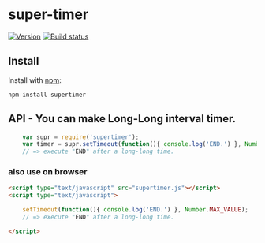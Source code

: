 # super-timer
  
[![Version](https://badge.fury.io/js/super-timer.png)](https://npmjs.org/package/super-timer)
[![Build status](https://travis-ci.org/ystskm/super-timer-js.png)](https://travis-ci.org/ystskm/super-timer-js)  
  

## Install

Install with [npm](http://npmjs.org/):

    npm install supertimer
    
## API - You can make Long-Long interval timer.

```js
    var supr = require('supertimer');
    var timer = supr.setTimeout(function(){ console.log('END.') }, Number.MAX_VALUE);
    // => execute "END" after a long-long time.
```

### also use on browser

```html
<script type="text/javascript" src="supertimer.js"></script>
<script type="text/javascript">

    setTimeout(function(){ console.log('END.') }, Number.MAX_VALUE);
    // => execute "END" after a long-long time.

</script>
```
